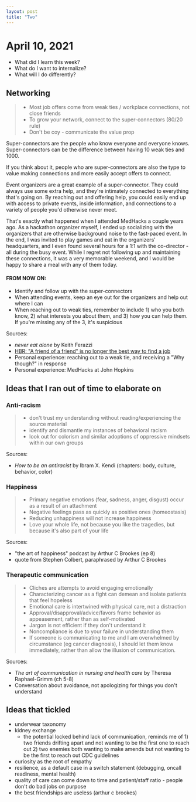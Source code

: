 ```yaml
---
layout: post
title: "Two"
---
```

# April 10, 2021

- What did I learn this week? 
- What do I want to internalize? 
- What will I do differently?

## Networking
> - Most job offers come from weak ties / workplace connections, not close friends
> - To grow your network, connect to the super-connectors (80/20 rule)
> - Don't be coy - communicate the value prop

Super-connectors are the people who know everyone and everyone knows. Super-connectors can be the difference between having 10 weak ties and 1000.

If you think about it, people who are super-connectors are also the type to value making connections and more easily accept offers to connect. 

Event organizers are a great example of a super-connector. They could always use some extra help, and they're intimately connected to everything that's going on. By reaching out and offering help, you could easily end up with access to private events, inside information, and connections to a variety of people you'd otherwise never meet. 

That's exactly what happened when I attended MedHacks a couple years ago. As a hackathon organizer myself, I ended up socializing with the organizers that are otherwise background noise to the fast-paced event. In the end, I was invited to play games and eat in the organizers' headquarters, and I even found several hours for a 1:1 with the co-director - all during the busy event. While I regret not following up and maintaining these connections, it was a very memorable weekend, and I would be happy to share a meal with any of them today.

#### FROM NOW ON:
- Identify and follow up with the super-connectors
- When attending events, keep an eye out for the organizers and help out where I can
- When reaching out to weak ties, remember to include 1) who you both know, 2) what interests you about them, and 3) how you can help them. If you're missing any of the 3, it's suspicious

Sources:
- *never eat alone* by Keith Ferazzi
- [HBR: "A friend of a friend" is no longer the best way to find a job](https://hbr.org/2017/06/a-friend-of-a-friend-is-no-longer-the-best-way-to-find-a-job)
- Personal experience: reaching out to a weak tie, and receiving a "Why though?" in response
- Personal experience: MedHacks at John Hopkins

## Ideas that I ran out of time to elaborate on

### Anti-racism
> - don't trust my understanding without reading/experiencing the source material
> - identify and dismantle my instances of behavioral racism
> - look out for colorism and similar adoptions of oppressive mindsets within our own groups

Sources:
- *How to be an antiracist* by Ibram X. Kendi (chapters: body, culture, behavior, color)

### Happiness 
> - Primary negative emotions (fear, sadness, anger, disgust) occur as a result of an attachment
> - Negative feelings pass as quickly as positive ones (homeostasis)
> - Reducing unhappiness will not increase happiness
> - Love your whole life, not because you like the tragedies, but because it's also part of your life

Sources:
- "the art of happiness" podcast by Arthur C Brookes (ep 8)
- quote from Stephen Colbert, paraphrased by Arthur C Brookes

### Therapeutic communication
> - Cliches are attempts to avoid engaging emotionally
> -  Characterizing cancer as a fight can demean and isolate patients that feel hopeless
> - Emotional care is intertwined with physical care, not a distraction
> - Approval/disapproval/advice/favors frame behavior as appeasement, rather than as self-motivated
> - Jargon is not efficient if they don't understand it
> - Noncompliance is due to your failure in understanding them
> - If someone is communicating to me and I am overwhelmed by circumstance (eg cancer diagnosis), I should let them know immediately, rather than allow the illusion of communication. 

Sources: 
- *The art of communication in nursing and health care* by Theresa Raphael-Grimm (ch 5-8)
- Conversation about avoidance, not apologizing for things you don't understand 

## Ideas that tickled
- underwear taxonomy
- kidney exchange
  - the potential locked behind lack of communication, reminds me of 1) two friends drifting apart and not wanting to be the first one to reach out 2) two enemies both wanting to make amends but not wanting to be the first to reach out
CDC guidelines
- curiosity as the root of empathy
- resilience, as a default case in a switch statement (debugging, oncall readiness, mental health)
- quality of care can come down to time and patient/staff ratio - people don't do bad jobs on purpose
- the best friendships are useless (arthur c brookes)
